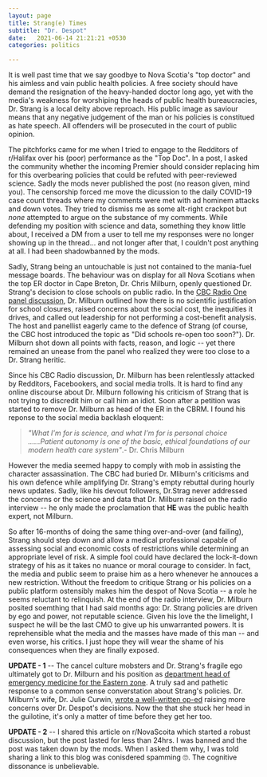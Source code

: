 ```yaml
---
layout: page
title: Strang(e) Times
subtitle: "Dr. Despot"
date:   2021-06-14 21:21:21 +0530
categories: politics

---
```


It is well past time that we say goodbye to Nova Scotia's "top doctor" and his aimless and vain public health policies.
A free society should have demand the resignation of the heavy-handed doctor long ago, yet with the media's weakness for
worshiping the heads of public health bureaucracies, Dr. Strang is a local deity above reproach. His public image as saviour means that any
negative judgement of the man or his policies is constitued as hate speech. All offenders will be prosecuted in the court of public opinion.

The pitchforks came for me when I tried to engage to the Redditors of r/Halifax over his (poor) performance as the "Top Doc". In a post, I asked the community whether the incoming Premier should consider replacing him for this overbearing policies that could be refuted with peer-reviewed science. Sadly the mods never published the post (no reason given, mind you). The censorship forced me move the dicussion to the daily COVID-19 case count threads where my comments were met with ad hominem attacks and down votes. They tried to dismiss me as some alt-right crackpot but *none* attempted to argue on the substance of my comments. While defending my position with science and data, something they know little about, I received a DM from a user to tell me my responses were no longer showing up in the thread... and not longer after that, I couldn't post anything at all. I had been shadowbanned by the mods.
  
Sadly, Strang being an untouchable is just not contained to the mania-fuel message boards. The behaviour was on display for all Nova Scotians when the top ER doctor in Cape Breton, 
Dr. Chris Milburn, openly questioned Dr. Strang's decision to close schools on public radio. In the [CBC Radio One panel discussion](https://www.cbc.ca/listen/live-radio/1-24-information-morning-cape-breton/clip/15848671-issue-panel-anna-manley-candee-mccarthy-chris), Dr. Milburn outlined how there is no scientific justification 
for school closures, raised concerns about the social cost, the inequities it drives, and called out leadership for not performing a cost-benefit analysis.
The host and panellist eagerly came to the defence of Strang (of course, the CBC host introduced the topic as "Did schools re-open too soon?"). 
Dr. Milburn shot down all points with facts, reason, and logic -- yet there remained an unease from the panel who realized they were too close to a Dr. Strang heritic. 

Since his CBC Radio discussion, Dr. Milburn has been relentlessly attacked by Redditors, Facebookers, and social media trolls. It is hard to find any online discourse about
Dr. Milburn following his criticism of Strang that is not trying to discredit him or call him an idiot. Soon after a petition was started to remove Dr. Milburn as head of the ER in the CBRM. I found his reponse to the social media backlash eloquent:  
>*"What I'm for is science, and what I'm for is personal choice ......Patient autonomy is one of the basic, ethical foundations of our modern health care system"*.- Dr. Chris Milburn
>   


However the media seemed happy to comply with mob in assisting the character assassination. The CBC had buried Dr. Mliburn's criticisms and his own defence while amplifying Dr. Strang's empty rebuttal during hourly news updates. Sadly, like his devout followers, Dr.Strag never addressed the concerns or the science and data that Dr. Milburn raised on the radio interview -- he only made the proclamation that **HE** was the public health expert, not Milburn.


So after 16-months of doing the same thing over-and-over (and failing), Strang should step down and allow a medical professional capable of assessing social and economic costs of restrictions while determining an appropriate level of risk. A simple fool could have declared the lock-it-down strategy of his as it takes no nuance or moral courage to consider. In fact, the media and public seem to praise him as a hero whenever he annouces a new restriction. Without the freedom to critique Strang or his policies on a public platform ostensibly makes him the despot of Nova Scotia -- a role he seems reluctant to relinquish. At the end of the radio interview, Dr. Milburn posited soemthing that I had said months ago: Dr. Strang policies are driven by ego and power, not reputable science. Given his love the the limelight, I suspect he will be the last CMO to give up his unwarranted powers. It is reprehensible what the media and the masses have made of this man -- and even worse, his critics. I just hope they will wear the shame of his consequences when they are finally exposed.

**UPDATE - 1** -- The cancel culture mobsters and Dr. Strang's fragile ego ultimately got to Dr. Milburn and his position as [department head of emergency medicine for the Eastern zone](https://atlantic.ctvnews.ca/cape-breton-doctor-removed-as-head-of-emergency-medicine-for-eastern-zone-1.5473738). A truly sad and pathetic response to a common sense converstation about Strang's policies. Dr. Milburn's wife, Dr. Julie Curwin, [wrote a well-written op-ed](https://www.saltwire.com/cape-breton/opinion/local-perspectives/dr-julie-curwin-who-will-speak-for-covid-marginalized-patients-after-firing-of-sydney-er-chief-100602623/) raising more concerns over Dr. Despot's decisions. Now the that she stuck her head in the guilotine, it's only a matter of time before they get her too.   

**UPDATE - 2** -- I shared this article on r/NovaScoita which started a robust discussion, but the post lasted for less than 24hrs. I was banned and the post was taken down by the mods. When I asked them why, I was told sharing a link to this blog was conisdered spamming 🙄. The cognitive dissonance is unbelievable.
